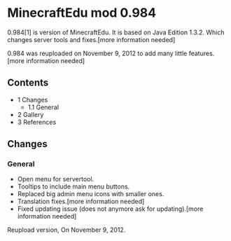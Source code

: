 # MinecraftEdu mod 0.984
0.984[1] is version of MinecraftEdu. It is based on Java Edition 1.3.2. Which changes server tools and fixes.[more information needed]

0.984 was reuploaded on November 9, 2012 to add many little features.[more information needed]

## Contents
- 1 Changes
	- 1.1 General
- 2 Gallery
- 3 References

## Changes
### General
- Open menu for servertool.
- Tooltips to include main menu buttons.
- Replaced big admin menu icons with smaller ones.
- Translation fixes.[more information needed]
- Fixed updating issue (does not anymore ask for updating).[more information needed]

Reupload version, On November 9, 2012.

